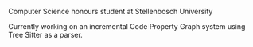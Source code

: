 Computer Science honours student at Stellenbosch University

Currently working on an incremental Code Property Graph system using Tree Sitter as a parser.
